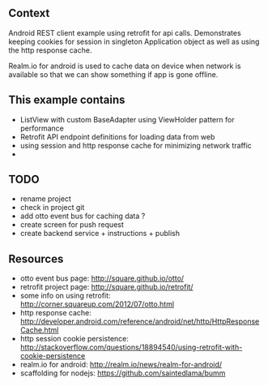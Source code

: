 
## Context

Android REST client example using retrofit for api calls. Demonstrates keeping cookies for session
in singleton Application object as well as using the http response cache.

Realm.io for android is used to cache data on device when network is available so that we can show
something if app is gone offline.

## This example contains

* ListView with custom BaseAdapter using ViewHolder pattern for performance
* Retrofit API endpoint definitions for loading data from web
* using session and http response cache for minimizing network traffic
*


## TODO

* rename project
* check in project git
* add otto event bus for caching data ?
* create screen for push request
* create backend service + instructions + publish

## Resources

* otto event bus page: http://square.github.io/otto/
* retrofit project page: http://square.github.io/retrofit/
* some info on using retrofit: http://corner.squareup.com/2012/07/otto.html
* http response cache: http://developer.android.com/reference/android/net/http/HttpResponseCache.html
* http session cookie persistence: http://stackoverflow.com/questions/18894540/using-retrofit-with-cookie-persistence
* realm.io for android: http://realm.io/news/realm-for-android/
* scaffolding for nodejs: https://github.com/saintedlama/bumm